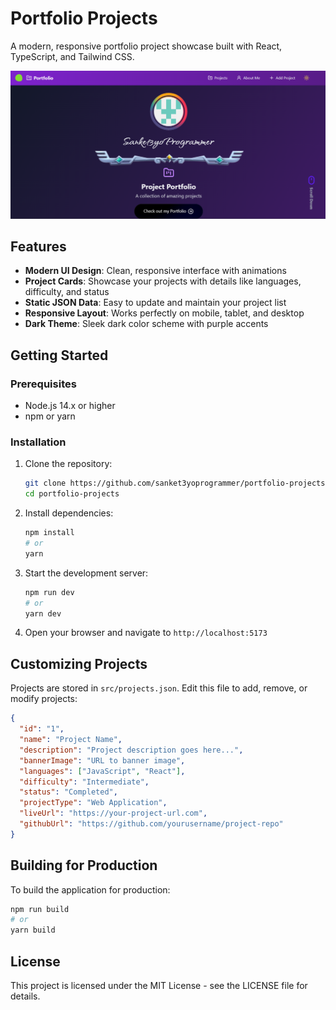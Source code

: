 # Portfolio Projects

A modern, responsive portfolio project showcase built with React, TypeScript, and Tailwind CSS.

![Portfolio Projects Screenshot](Screenshot.png)

## Features

- **Modern UI Design**: Clean, responsive interface with animations
- **Project Cards**: Showcase your projects with details like languages, difficulty, and status
- **Static JSON Data**: Easy to update and maintain your project list
- **Responsive Layout**: Works perfectly on mobile, tablet, and desktop
- **Dark Theme**: Sleek dark color scheme with purple accents

## Getting Started

### Prerequisites

- Node.js 14.x or higher
- npm or yarn

### Installation

1. Clone the repository:
   ```bash
   git clone https://github.com/sanket3yoprogrammer/portfolio-projects.git
   cd portfolio-projects
   ```

2. Install dependencies:
   ```bash
   npm install
   # or
   yarn
   ```

3. Start the development server:
   ```bash
   npm run dev
   # or
   yarn dev
   ```

4. Open your browser and navigate to `http://localhost:5173`

## Customizing Projects

Projects are stored in `src/projects.json`. Edit this file to add, remove, or modify projects:

```json
{
  "id": "1",
  "name": "Project Name",
  "description": "Project description goes here...",
  "bannerImage": "URL to banner image",
  "languages": ["JavaScript", "React"],
  "difficulty": "Intermediate",
  "status": "Completed",
  "projectType": "Web Application",
  "liveUrl": "https://your-project-url.com",
  "githubUrl": "https://github.com/yourusername/project-repo"
}
```

## Building for Production

To build the application for production:

```bash
npm run build
# or
yarn build
```

## License

This project is licensed under the MIT License - see the LICENSE file for details. 